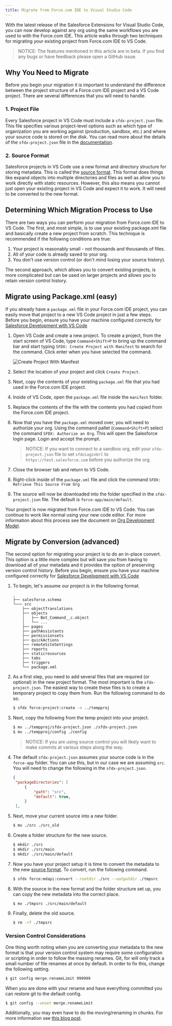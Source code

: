 ```yaml
---
title: Migrate from Force.com IDE to Visual Studio Code
---
```


With the latest release of the Salesforce Extensions for Visual Studio Code, you can now develop against any org using the same workflows you are used to with the Force.com IDE. This article walks through two techniques for migrating your existing project from Force.com IDE to VS Code.

> NOTICE: The features mentioned in this article are in beta. If you find any bugs or have feedback please open a GitHub issue.

## Why You Need to Migrate

Before you begin your migration it is important to understand the difference between the project structure of a Force.com IDE project and a VS Code project. There are several differences that you will need to handle.

### 1. Project File

Every Salesforce project in VS Code must include a `sfdx-project.json` file. This file specifies various project-level options such as which type of organization you are working against (production, sandbox, etc.) and where your source code is stored on the disk. You can read more about the details of the `sfdx-project.json` file in the [documentation](https://developer.salesforce.com/docs/atlas.en-us.sfdx_dev.meta/sfdx_dev/sfdx_dev_ws_config.htm).

### 2. Source Format

Salesforce projects in VS Code use a new format and directory structure for storing metadata. This is called the [source format](Source-Format). This format does things like expand objects into multiple directories and files as well as allow you to work directly with static resources. However, this also means you cannot just open your existing project in VS Code and expect it to work. It will need to be converted to the new format.

## Determining Which Migration Process to Use

There are two ways you can perform your migration from Force.com IDE to VS Code. The first, and most simple, is to use your existing package.xml file and basically create a new project from scratch. This technique is recommended if the following conditions are true:

1. Your project is reasonably small - not thousands and thousands of files.
2. All of your code is already saved to your org.
3. You don't use version control (or don't mind losing your source history).

The second approach, which allows you to convert existing projects, is more complicated but can be used on larger projects and allows you to retain version control history.

## Migrate using Package.xml (easy)

If you already have a `package.xml` file in your Force.com IDE project, you can easily move that project to a new VS Code project in just a few steps. Before you begin, ensure you have your machine configured correctly for [Salesforce Development with VS Code](Computer-Setup)

1. Open VS Code and create a new project. To create a project, from the start screen of VS Code, type `Command+Shift+P` to bring up the command bar and start typing `SFDX: Create Project with Manifest` to search for the command. Click enter when you have selected the command.

   ![Create Project With Manifest](/images/create-project-with-manifest.png)

1. Select the location of your project and click `Create Project`.
1. Next, copy the contents of your existing `package.xml` file that you had used in the Force.com IDE project.
1. Inside of VS Code, open the `package.xml` file inside the `manifest` folder.
1. Replace the contents of the file with the contents you had copied from the Force.com IDE project.
1. Now that you have the `package.xml` moved over, you will need to authorize your org. Using the command pallet (`Command+Shift+P`) select the command `SFDX: Authorize an Org`. This will open the Salesforce login page. Login and accept the prompt.

   > NOTICE: If you want to connect to a sandbox org, edit your `sfdx-project.json` file to set `sfdcLoginUrl` to `https://test.salesforce.com` before you authorize the org.

1. Close the browser tab and return to VS Code.
1. Right-click inside of the `package.xml` file and click the command `SFDX: Retrieve This Source From Org`
1. The source will now be downloaded into the folder specified in the `sfdx-project.json` file. The default is `force-app/main/default`.

Your project is now migrated from Force.com IDE to VS Code. You can continue to work like normal using your new code editor. For more information about this process see the document on [Org Development Model](org-development-model).

## Migrate by Conversion (advanced)

The second option for migrating your project is to do an in-place convert. This option is a little more complex but will save you from having to download all of your metadata and it provides the option of preserving version control history. Before you begin, ensure you have your machine configured correctly for [Salesforce Development with VS Code](Computer-Setup)

1. To begin, let's assume our project is in the following format.

   ```text
   .
   ├── salesforce.schema
   └─── src
       ├── objectTranslations
       ├── objects
       │   ├── Bot_Command__c.object
       │   └── ...
       ├── pages
       ├── pathAssistants
       ├── permissionsets
       ├── quickActions
       ├── remoteSiteSettings
       ├── reports
       ├── staticresources
       ├── tabs
       ├── triggers
       └── package.xml
   ```

1. As a first step, you need to add several files that are required (or optional) in the new project format. The most important is the `sfdx-project.json`. The easiest way to create these files is to create a temporary project to copy them from. Run the following command to do so.

   ```bash
   $ sfdx force:project:create -n ../tempproj
   ```

1. Next, copy the following from the temp project into your project.

   ```bash
   $ mv ../tempproj/sfdx-project.json ./sfdx-project.json
   $ mv ../tempproj/config ./config
   ```

   > NOTICE: If you are using source control you will likely want to make commits at various steps along the way.

1. The default `sfdx-project.json` assumes your source code is in the `force-app` folder. You can use this, but in our case we are assuming `src`. You will need to change the following in the `sfdx-project.json`.

   ```json
   {
    "packageDirectories": [
        {
            "path": "src",
            "default": true,
        }
    ],
   ```

1. Next, move your current source into a new folder.

   ```bash
   $ mv ./src ./src_old
   ```

1. Create a folder structure for the new source.

   ```bash
   $ mkdir ./src
   $ mkdir ./src/main
   $ mkdir ./src/main/default
   ```

1. Now you have your project setup it is time to convert the metadata to the new [source format](Source-Format). To convert, run the following command.


    ```bash
    $ sfdx force:mdapi:convert --rootdir ./src --outputdir ./tmpsrc
    ```

1. With the source in the new format and the folder structure set up, you can copy the new metadata into the correct place.

   ```bash
   $ mv ./tmpsrc ./src/main/default
   ```

1. Finally, delete the old source.

   ```bash
   $ rm -rf ./tmpsrc
   ```

### Version Control Considerations

One thing worth noting when you are converting your metadata to the new format is that your version control system may require some configuration or scripting in order to follow the massing renames. Git, for will only track a small number of file renames at once by default. In order to fix this, change the following setting.

```bash
$ git config merge.renameLimit 999999
```

When you are done with your rename and have everything committed you can restore git to the default config.

```bash
$ git config --unset merge.renameLimit
```

Additionally, you may even have to do the moving/renaming in chunks. For more information see [this blog post](https://ntotten.com/2018/05/11/convert-metadata-to-source-format-while-maintain-git-history/).
